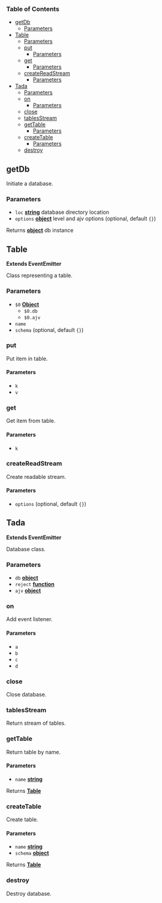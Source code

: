 <!-- Generated by documentation.js. Update this documentation by updating the source code. -->

### Table of Contents

- [getDb][1]
  - [Parameters][2]
- [Table][3]
  - [Parameters][4]
  - [put][5]
    - [Parameters][6]
  - [get][7]
    - [Parameters][8]
  - [createReadStream][9]
    - [Parameters][10]
- [Tada][11]
  - [Parameters][12]
  - [on][13]
    - [Parameters][14]
  - [close][15]
  - [tablesStream][16]
  - [getTable][17]
    - [Parameters][18]
  - [createTable][19]
    - [Parameters][20]
  - [destroy][21]

## getDb

Initiate a database.

### Parameters

- `loc` **[string][22]** database directory location
- `options` **[object][23]** level and ajv options (optional, default `{}`)

Returns **[object][23]** db instance

## Table

**Extends EventEmitter**

Class representing a table.

### Parameters

- `$0` **[Object][23]**
  - `$0.db`
  - `$0.ajv`
- `name`
- `schema` (optional, default `{}`)

### put

Put item in table.

#### Parameters

- `k`
- `v`

### get

Get item from table.

#### Parameters

- `k`

### createReadStream

Create readable stream.

#### Parameters

- `options` (optional, default `{}`)

## Tada

**Extends EventEmitter**

Database class.

### Parameters

- `db` **[object][23]**
- `reject` **[function][24]**
- `ajv` **[object][23]**

### on

Add event listener.

#### Parameters

- `a`
- `b`
- `c`
- `d`

### close

Close database.

### tablesStream

Return stream of tables.

### getTable

Return table by name.

#### Parameters

- `name` **[string][22]**

Returns **[Table][25]**

### createTable

Create table.

#### Parameters

- `name` **[string][22]**
- `schema` **[object][23]**

Returns **[Table][25]**

### destroy

Destroy database.

[1]: #getdb
[2]: #parameters
[3]: #table
[4]: #parameters-1
[5]: #put
[6]: #parameters-2
[7]: #get
[8]: #parameters-3
[9]: #createreadstream
[10]: #parameters-4
[11]: #tada
[12]: #parameters-5
[13]: #on
[14]: #parameters-6
[15]: #close
[16]: #tablesstream
[17]: #gettable
[18]: #parameters-7
[19]: #createtable
[20]: #parameters-8
[21]: #destroy
[22]: https://developer.mozilla.org/docs/Web/JavaScript/Reference/Global_Objects/String
[23]: https://developer.mozilla.org/docs/Web/JavaScript/Reference/Global_Objects/Object
[24]: https://developer.mozilla.org/docs/Web/JavaScript/Reference/Statements/function
[25]: #table
